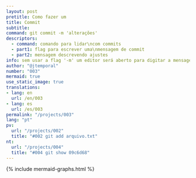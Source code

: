 ```yaml
---
layout: post
pretitle: Como fazer um
title: Commit
subtitle:
command: git commit -m 'alterações'
descriptors:
  - command: comando para lidar\ncom commits
  - part1: flag para escrever uma\nmensagem de commit
  - part2: mensagem descrevendo ajustes
info: sem usar a flag '-m' um editor será aberto para digitar a mensagem de commit
author: "@jtemporal"
number: "003"
mermaid: true
use_static_image: true
translations:
- lang: en
  url: /en/003
- lang: es
  url: /es/003
permalink: "/projects/003"
lang: "pt"
pv:
  url: "/projects/002"
  title: "#002 git add arquivo.txt"
nt:
  url: "/projects/004"
  title: "#004 git show 09c6d68"
---
```


{% include mermaid-graphs.html %}